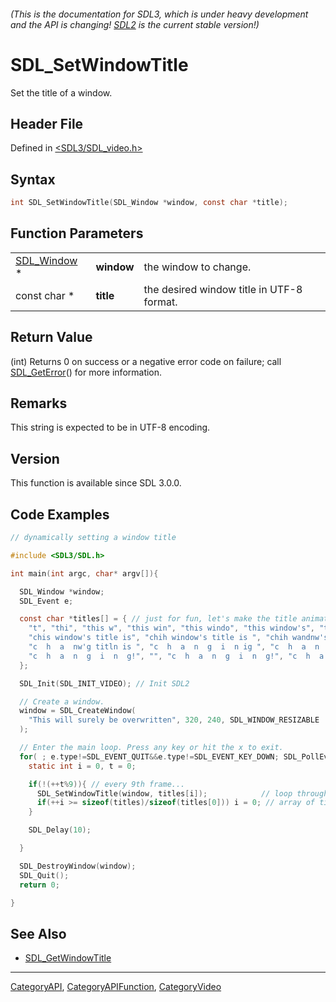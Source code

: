 ###### (This is the documentation for SDL3, which is under heavy development and the API is changing! [SDL2](https://wiki.libsdl.org/SDL2/) is the current stable version!)
# SDL_SetWindowTitle

Set the title of a window.

## Header File

Defined in [<SDL3/SDL_video.h>](https://github.com/libsdl-org/SDL/blob/main/include/SDL3/SDL_video.h)

## Syntax

```c
int SDL_SetWindowTitle(SDL_Window *window, const char *title);
```

## Function Parameters

|                            |            |                                           |
| -------------------------- | ---------- | ----------------------------------------- |
| [SDL_Window](SDL_Window) * | **window** | the window to change.                     |
| const char *               | **title**  | the desired window title in UTF-8 format. |

## Return Value

(int) Returns 0 on success or a negative error code on failure; call
[SDL_GetError](SDL_GetError)() for more information.

## Remarks

This string is expected to be in UTF-8 encoding.

## Version

This function is available since SDL 3.0.0.

## Code Examples

```c
// dynamically setting a window title

#include <SDL3/SDL.h>

int main(int argc, char* argv[]){

  SDL_Window *window;
  SDL_Event e;

  const char *titles[] = { // just for fun, let's make the title animate like a marquee and annoy users
    "t", "thi", "this w", "this win", "this windo", "this window's", "this window's ti", "this window's title",
    "chis window's title is", "chih window's title is ", "chih wandnw's title is ", "c  h wandnw'g title is ",
    "c  h  a  nw'g titln is ", "c  h  a  n  g  i  n ig ", "c  h  a  n  g  i  n  g!", "",
    "c  h  a  n  g  i  n  g!", "", "c  h  a  n  g  i  n  g!", "c  h  a  n  g  i  n  g!"
  };

  SDL_Init(SDL_INIT_VIDEO); // Init SDL2

  // Create a window.
  window = SDL_CreateWindow(
    "This will surely be overwritten", 320, 240, SDL_WINDOW_RESIZABLE
  );

  // Enter the main loop. Press any key or hit the x to exit.
  for( ; e.type!=SDL_EVENT_QUIT&&e.type!=SDL_EVENT_KEY_DOWN; SDL_PollEvent(&e)){
    static int i = 0, t = 0;

    if(!(++t%9)){ // every 9th frame...
      SDL_SetWindowTitle(window, titles[i]);            // loop through the
      if(++i >= sizeof(titles)/sizeof(titles[0])) i = 0; // array of titles
    }

    SDL_Delay(10);

  }

  SDL_DestroyWindow(window);
  SDL_Quit();
  return 0;

}
```

## See Also

- [SDL_GetWindowTitle](SDL_GetWindowTitle)

----
[CategoryAPI](CategoryAPI), [CategoryAPIFunction](CategoryAPIFunction), [CategoryVideo](CategoryVideo)

